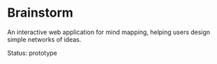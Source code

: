 # Brainstorm

An interactive web application for mind mapping, helping users design simple networks of ideas.

Status: prototype
